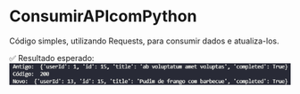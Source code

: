 # ConsumirAPIcomPython

Código simples, utilizando Requests, para consumir dados e atualiza-los.

✅ Resultado esperado: <br>
<img src="resultado.png">
